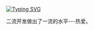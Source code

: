 [![Typing SVG](https://readme-typing-svg.demolab.com/?lines=「Stay+Hungry,+Stay+Foolish」;折+腾+是+一+种+人+生+态+度)](https://git.io/typing-svg)

二流开发做出了一流的水平---热爱。
<!--
<picture>
  <source media="(prefers-color-scheme: dark)" srcset="https://raw.githubusercontent.com/Peter-JXL/Peter-JXL/output/github-contribution-grid-snake-dark.svg">
  <source media="(prefers-color-scheme: light)" srcset="https://raw.githubusercontent.com/Peter-JXL/Peter-JXL/output/github-contribution-grid-snake.svg">
  <img alt="github contribution grid snake animation" src="https://raw.githubusercontent.com/Peter-JXL/Peter-JXL/output/github-contribution-grid-snake.svg">
</picture>

![debugly github stats](https://github-readme-stats.vercel.app/api?username=debugly&show_icons=true&theme=highcontrast)


![Top Langs](https://github-readme-stats.vercel.app/api/top-langs/?username=debugly&show_icons=true&theme=highcontrast&hide=python&layout=compact)


**debugly/debugly** is a ✨ _special_ ✨ repository because its `README.md` (this file) appears on your GitHub profile.

Here are some ideas to get you started:

- 🔭 I’m currently working on ...
- 🌱 I’m currently learning ...
- 👯 I’m looking to collaborate on ...
- 🤔 I’m looking for help with ...
- 💬 Ask me about ...
- 📫 How to reach me: ...
- 😄 Pronouns: ...
- ⚡ Fun fact: ...
-->
